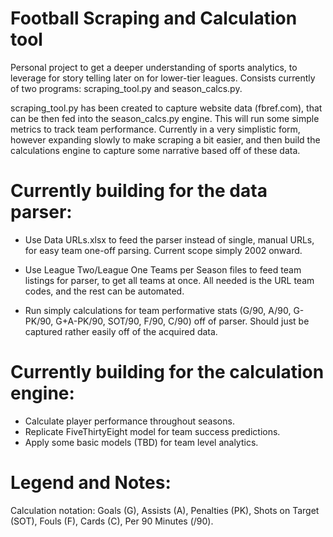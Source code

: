# Football Scraping and Calculation tool

Personal project to get a deeper understanding of sports analytics, to leverage for story telling later on for lower-tier leagues. Consists currently of two programs: scraping_tool.py and season_calcs.py.

scraping_tool.py has been created to capture website data (fbref.com), that can be then fed into the season_calcs.py engine. This will run some simple metrics to track team performance. Currently in a very simplistic form, however expanding slowly to make scraping a bit easier, and then build the calculations engine to capture some narrative based off of these data.

# Currently building for the data parser:

- Use Data URLs.xlsx to feed the parser instead of single, manual URLs, for easy team one-off parsing. Current scope simply 2002 onward.
- Use League Two/League One Teams per Season files to feed team listings for parser, to get all teams at once. All needed is the URL team codes, and the rest can be automated.

- Run simply calculations for team performative stats (G/90, A/90, G-PK/90, G+A-PK/90, SOT/90, F/90, C/90) off of parser. Should just be captured rather easily off of the acquired data.

# Currently building for the calculation engine:

- Calculate player performance throughout seasons.
- Replicate FiveThirtyEight model for team success predictions.
- Apply some basic models (TBD) for team level analytics.

# Legend and Notes:

Calculation notation: Goals (G), Assists (A), Penalties (PK), Shots on Target (SOT), Fouls (F), Cards (C), Per 90 Minutes (/90).
